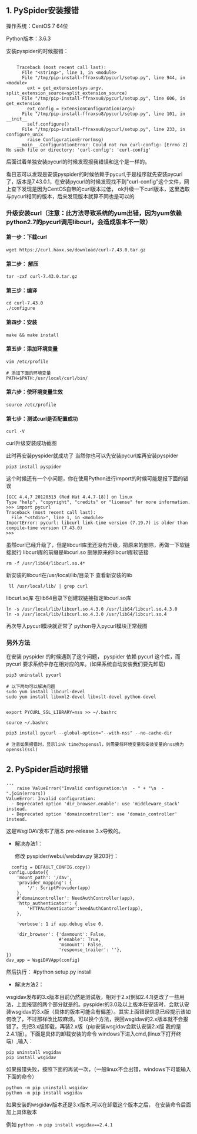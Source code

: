 ## 1. PySpider安装报错

操作系统：CentOS 7 64位

Python版本：3.6.3

安装pyspider的时候报错：
```
 
    Traceback (most recent call last):
      File "<string>", line 1, in <module>
      File "/tmp/pip-install-ffraxsu8/pycurl/setup.py", line 944, in <module>
        ext = get_extension(sys.argv, split_extension_source=split_extension_source)
      File "/tmp/pip-install-ffraxsu8/pycurl/setup.py", line 606, in get_extension
        ext_config = ExtensionConfiguration(argv)
      File "/tmp/pip-install-ffraxsu8/pycurl/setup.py", line 101, in __init__
        self.configure()
      File "/tmp/pip-install-ffraxsu8/pycurl/setup.py", line 233, in configure_unix
        raise ConfigurationError(msg)
    __main__.ConfigurationError: Could not run curl-config: [Errno 2] No such file or directory: 'curl-config': 'curl-config'
```

后面试着单独安装pycurl的时候发现报我错误和这个是一样的。

看日志可以发现是安装pyspider的时候依赖于pycurl,于是程序就先安装pycurl了，版本是7.43.0.1，在安装pycurl的时候发现找不到"curl-config"这个文件，网上查下发现是因为CentOS自带的curl版本过低，
ok升级一下curl版本，这里选取与pycurl相同的版本，后来发现版本就算不同也是可以的

### 升级安装curl（注意：此方法导致系统的yum出错，因为yum依赖python2.7的pycurl调用libcurl，会造成版本不一致）
#### 第一步：下载curl
```
wget https://curl.haxx.se/download/curl-7.43.0.tar.gz
```

#### 第二步： 解压
```
tar -zxf curl-7.43.0.tar.gz
```

#### 第三步：编译
```
cd curl-7.43.0
./configure
```

#### 第四步：安装
```
make && make install
```

#### 第五步：添加环境变量
```
vim /etc/profile 
```
```
# 添加下面的环境变量
PATH=$PATH:/usr/local/curl/bin/
```

#### 第六步：使环境变量生效
```
source /etc/profile
```

#### 第七步：测试curl是否配置成功
```
curl -V
```

curl升级安装成功截图

此时再安装pyspider就成功了
当然你也可以先安装pycurl库再安装pyspider
```
pip3 install pyspider
```

这个时候还有一个小问题，你在使用Python进行import的时候可能是报下面的错误
```
[GCC 4.4.7 20120313 (Red Hat 4.4.7-18)] on linux
Type "help", "copyright", "credits" or "license" for more information.
>>> import pycurl
Traceback (most recent call last):
  File "<stdin>", line 1, in <module>
ImportError: pycurl: libcurl link-time version (7.19.7) is older than compile-time version (7.43.0)
>>>
```

虽然curl已经升级了，但是libcurl库里还没有升级，把原来的删除，再做一下软链接就行
libcurl库的前缀是libcurl.so
删除原来的libcurl库软链接
```
rm -f /usr/lib64/libcurl.so.4*
```

新安装的libcurl在/usr/local/lib/目录下
查看新安装的lib
```
 ll /usr/local/lib/ | grep curl
```

libcurl.so库
在lib64目录下创建软链接指定libcurl.so库
```
ln -s /usr/local/lib/libcurl.so.4.3.0 /usr/lib64/libcurl.so.4.3.0
ln -s /usr/local/lib/libcurl.so.4.3.0 /usr/lib64/libcurl.so.4
```
 
再次导入pycurl模块就正常了
python导入pycurl模块正常截图

### 另外方法
在安装 pyspider 的时候遇到了这个问题， pyspider 依赖 pycurl 这个库，而 pycurl 要求系统中存在相对应的库。(如果系统自动安装我们要先卸载)
```
pip3 uninstall pycurl

# 以下两句可以解决问题
sudo yum install libcurl-devel
sudo yum install libxml2-devel libxslt-devel python-devel


export PYCURL_SSL_LIBRARY=nss >> ~/.bashrc

source ~/.bashrc

pip3 install pycurl --global-option="--with-nss" --no-cache-dir

# 注意如果报错时，显示link time为openssl，则需要将环境变量和安装变量的nss换为openssl(ssl)
```

## 2. PySpider启动时报错
```
...
    raise ValueError("Invalid configuration:\n  - " + "\n  - ".join(errors))
ValueError: Invalid configuration:
  - Deprecated option 'dir_browser.enable': use 'middleware_stack' instead.
  - Deprecated option 'domaincontroller': use 'domain_controller' instead.
```
  这是WsgiDAV发布了版本 pre-release 3.x导致的。
  
* 解决办法1：
  
  修改 pyspider/webui/webdav.py 第203行：
```
  config = DEFAULT_CONFIG.copy()
 config.update({
    'mount_path': '/dav',
    'provider_mapping': {
        '/': ScriptProvider(app)
    },
    #'domaincontroller': NeedAuthController(app),
    'http_authenticator': {
        'HTTPAuthenticator':NeedAuthController(app),
    },
    
    'verbose': 1 if app.debug else 0,
    
    'dir_browser': {'davmount': False,
                    #'enable': True,
                    'msmount': False,
                    'response_trailer': ''},
})
dav_app = WsgiDAVApp(config)
```

然后执行：
#python setup.py install

* 解决方法2：

wsgidav发布的3.x版本目前仍然是测试版，相对于2.x(例如2.4.1)更改了一些用法，上面报错的两个部分就是的。pyspider的3.0及以上版本在安装时，会默认安装wsgidav的3.x版（具体的版本可能会有偏差）。其实上面错误信息已经提示该如何改了，不过那样改比较麻烦。可以换个方法，换回wsgidav的2.x版本就不会报错了。先把3.x版卸载，再装2.x版（pip安装wsgidav会默认安装2.x版  我的是2.4.1版）。下面是具体的卸载安装的命令
windows下进入cmd,(linux下打开终端）,输入： 
```
pip uninstall wsgidav  
pip install wsgidav
```
如果报错失败，按照下面的再试一次，（一般linux不会出错，windows下可能输入下面的命令）
 ```
 python -m pip uninstall wsgidav
python -m pip install wsgidav
 ```
如果安装的wsgidav版本还是3.x版本,可以在卸载这个版本之后， 在安装命令后面加上具体版本

例如  `python -m pip install wsgidav==2.4.1`
